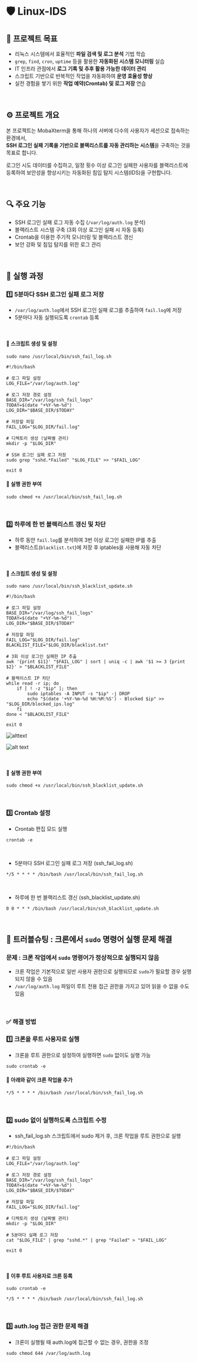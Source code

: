 # 🛡️ Linux-IDS

## 🎯 프로젝트 목표

- 리눅스 시스템에서 효율적인 **파일 검색 및 로그 분석** 기법 학습  
- `grep`, `find`, `cron`, `uptime` 등을 활용한 **자동화된 시스템 모니터링** 실습  
- IT 인프라 관점에서 **로그 기록 및 추후 활용 가능한 데이터 관리**  
- 스크립트 기반으로 반복적인 작업을 자동화하여 **운영 효율성 향상**  
- 실전 경험을 쌓기 위한 **작업 예약(Crontab) 및 로그 저장** 연습 

<br>

## ⚙️ 프로젝트 개요
본 프로젝트는 MobaXterm을 통해 하나의 서버에 다수의 사용자가 세션으로 접속하는 환경에서,  
**SSH 로그인 실패 기록을 기반으로 블랙리스트를 자동 관리하는 시스템**을 구축하는 것을 목표로 합니다.<br>

로그인 시도 데이터를 수집하고, 일정 횟수 이상 로그인 실패한 사용자를 블랙리스트에 등록하여 보안성을 향상시키는 자동화된 침입 탐지 시스템(IDS)을 구현합니다.

<br>

## 🔍 주요 기능
- SSH 로그인 실패 로그 자동 수집 (`/var/log/auth.log` 분석)
- 블랙리스트 시스템 구축 (3회 이상 로그인 실패 시 자동 등록)
- Crontab을 이용한 주기적 모니터링 및 블랙리스트 갱신
- 보안 강화 및 침입 탐지를 위한 로그 관리

<br>

## 📝 실행 과정
### **1️⃣ 5분마다 SSH 로그인 실패 로그 저장**
- `/var/log/auth.log`에서 SSH 로그인 실패 로그를 추출하여 `fail.log`에 저장
- 5분마다 자동 실행되도록 `crontab` 등록

<br>

#### **📌 스크립트 생성 및 설정**
```
sudo nano /usr/local/bin/ssh_fail_log.sh

#!/bin/bash

# 로그 파일 설정
LOG_FILE="/var/log/auth.log"

# 로그 저장 경로 설정
BASE_DIR="/var/log/ssh_fail_logs"
TODAY=$(date "+%Y-%m-%d")
LOG_DIR="$BASE_DIR/$TODAY"

# 저장할 파일
FAIL_LOG="$LOG_DIR/fail.log"

# 디렉토리 생성 (날짜별 관리)
mkdir -p "$LOG_DIR"

# SSH 로그인 실패 로그 저장
sudo grep "sshd.*Failed" "$LOG_FILE" >> "$FAIL_LOG"

exit 0
```

#### **📌 실행 권한 부여**
```
sudo chmod +x /usr/local/bin/ssh_fail_log.sh
```

<br>

### **2️⃣ 하루에 한 번 블랙리스트 갱신 및 차단**
- 하루 동안 `fail.log`를 분석하여 3번 이상 로그인 실패한 IP를 추출
- 블랙리스트(`blacklist.txt`)에 저장 후 iptables을 사용해 자동 차단

<br>

#### **📌 스크립트 생성 및 설정**
```
sudo nano /usr/local/bin/ssh_blacklist_update.sh

#!/bin/bash

# 로그 파일 설정
BASE_DIR="/var/log/ssh_fail_logs"
TODAY=$(date "+%Y-%m-%d")
LOG_DIR="$BASE_DIR/$TODAY"

# 저장할 파일
FAIL_LOG="$LOG_DIR/fail.log"
BLACKLIST_FILE="$LOG_DIR/blacklist.txt"

# 3회 이상 로그인 실패한 IP 추출
awk '{print $11}' "$FAIL_LOG" | sort | uniq -c | awk '$1 >= 3 {print $2}' > "$BLACKLIST_FILE"

# 블랙리스트 IP 차단
while read -r ip; do
    if [ ! -z "$ip" ]; then
        sudo iptables -A INPUT -s "$ip" -j DROP
        echo "$(date '+%Y-%m-%d %H:%M:%S') - Blocked $ip" >> "$LOG_DIR/blocked_ips.log"
    fi
done < "$BLACKLIST_FILE"

exit 0
```


![alttext](./images/fail_log.png)


![alt text](images/fail_log_details.png)

<br>

#### **📌 실행 권한 부여**
```
sudo chmod +x /usr/local/bin/ssh_blacklist_update.sh
```

<br>

### **3️⃣ Crontab 설정**
- Crontab 편집 모드 실행
```
crontab -e
```

<br>

- 5분마다 SSH 로그인 실패 로그 저장 (ssh_fail_log.sh)
```
*/5 * * * * /bin/bash /usr/local/bin/ssh_fail_log.sh
```

<br>

- 하루에 한 번 블랙리스트 갱신 (ssh_blacklist_update.sh)
```
0 0 * * * /bin/bash /usr/local/bin/ssh_blacklist_update.sh
```
<br>

## 🚨 트러블슈팅 : 크론에서 `sudo` 명령어 실행 문제 해결  

### 문제 : 크론 작업에서 `sudo` 명령어가 정상적으로 실행되지 않음  
- 크론 작업은 기본적으로 일반 사용자 권한으로 실행되므로 `sudo`가 필요할 경우 실행되지 않을 수 있음  
- `/var/log/auth.log` 파일이 루트 전용 접근 권한을 가지고 있어 읽을 수 없을 수도 있음  

<br>

### ✅ 해결 방법  

### 1️⃣ 크론을 루트 사용자로 실행  
- 크론을 루트 권한으로 설정하여 실행하면 `sudo` 없이도 실행 가능  
```
sudo crontab -e
```

#### 📌 아래와 같이 크론 작업을 추가
```
*/5 * * * * /bin/bash /usr/local/bin/ssh_fail_log.sh
```

<br>

### 2️⃣ sudo 없이 실행하도록 스크립트 수정
- ssh_fail_log.sh 스크립트에서 sudo 제거 후, 크론 작업을 루트 권한으로 실행
```
#!/bin/bash

# 로그 파일 설정
LOG_FILE="/var/log/auth.log"

# 로그 저장 경로 설정
BASE_DIR="/var/log/ssh_fail_logs"
TODAY=$(date "+%Y-%m-%d")
LOG_DIR="$BASE_DIR/$TODAY"

# 저장할 파일
FAIL_LOG="$LOG_DIR/fail.log"

# 디렉토리 생성 (날짜별 관리)
mkdir -p "$LOG_DIR"

# 5분마다 실패 로그 저장
cat "$LOG_FILE" | grep "sshd.*" | grep "Failed" > "$FAIL_LOG"

exit 0
```

<br>

#### 📌 이후 루트 사용자로 크론 등록
```
sudo crontab -e

*/5 * * * * /bin/bash /usr/local/bin/ssh_fail_log.sh
```

<br>

### 3️⃣ auth.log 접근 권한 문제 해결
- 크론이 실행될 때 auth.log에 접근할 수 없는 경우, 권한을 조정
```
sudo chmod 644 /var/log/auth.log
```
